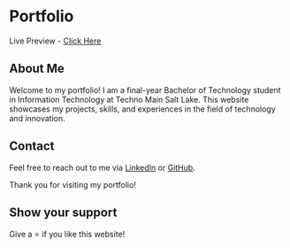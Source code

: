 

# Portfolio

Live Preview - [Click Here](https://anish-das-portfolio.vercel.app/)


## About Me

Welcome to my portfolio! I am a final-year Bachelor of Technology student in Information Technology at Techno Main Salt Lake. This website showcases my projects, skills, and experiences in the field of technology and innovation.



## Contact

Feel free to reach out to me via [LinkedIn](https://www.linkedin.com/in/anish-das-lin/) or [GitHub](https://github.com/Anish-Das-GH).

Thank you for visiting my portfolio!

## Show your support

Give a ⭐ if you like this website!
